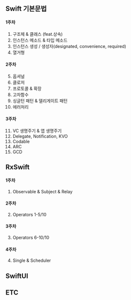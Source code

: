 ## Swift 기본문법

#### 1주차
1. 구조체 & 클래스 (feat.상속) 
2. 인스턴스 메소드 & 타입 메소드  
3. 인스턴스 생성 / 생성자(designated, convenience, required)
4. 열거형
#### 2주차
5. 옵셔널
6. 클로저 
7. 프로토콜 & 확장 
8. 고차함수 
9. 싱글턴 패턴 & 델리게이트 패턴
10. 에러처리
#### 3주차
11. VC 생명주기 & 앱 생명주기
12. Delegate, Notification, KVO
13. Codable
14. ARC
15. GCD

## RxSwift

#### 1주차
1. Observable & Subject & Relay
#### 2주차
2. Operators 1-5/10
#### 3주차
3. Operators 6-10/10
#### 4주차
4. Single & Scheduler

## SwiftUI

## ETC
